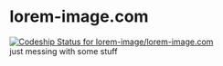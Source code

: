 lorem-image.com
===============

[ ![Codeship Status for lorem-image/lorem-image.com](https://www.codeship.io/projects/a1fe8a50-ef20-0131-69bd-0efb347953c6/status)](https://www.codeship.io/projects/26960)  
just messing with some stuff
